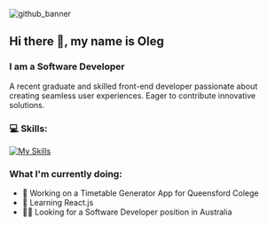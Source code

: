![github_banner](https://github.com/jaynero/jaynero/assets/61372337/73ef7b58-e655-4877-99fe-954f6646dce2)
## Hi there 👋, my name is Oleg

### I am a Software Developer

A recent graduate and skilled front-end developer passionate about creating seamless user experiences. Eager to contribute innovative solutions.

### 💻 Skills:

[![My Skills](https://skillicons.dev/icons?i=js,html,css,nodejs,react,python,git,github,vscode)](https://skillicons.dev)

### What I'm currently doing:
- 🔭 Working on a Timetable Generator App for Queensford Colege 
- 🌱 Learning React.js
- 👨‍💻 Looking for a Software Developer position in Australia


